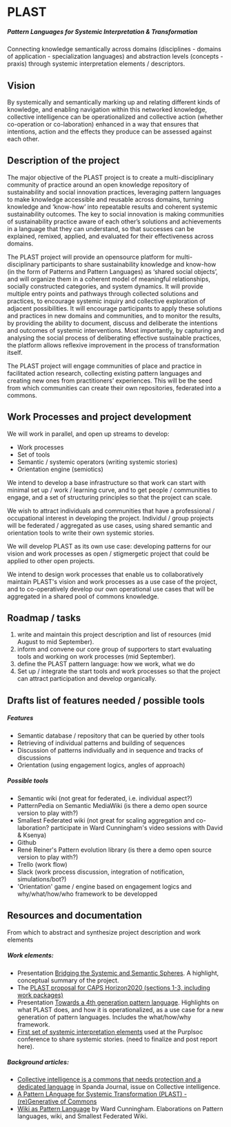 # PLAST
##### Pattern Languages for Systemic Interpretation & Transformation
Connecting knowledge semantically across domains (disciplines - domains of application - specialization languages) and abstraction levels (concepts - praxis) through systemic interpretation elements / descriptors.

## Vision 
By systemically and semantically marking up and relating different kinds of knowledge, and enabling navigation within this networked knowledge, collective intelligence can be operationalized and collective action (whether co-operation or co-laboration) enhanced in a way that ensures that intentions, action and the effects they produce can be assessed against each other. 

## Description of the project
The major objective of the PLAST project is to create a multi-disciplinary community of practice around an open knowledge
repository of sustainability and social innovation practices, leveraging pattern languages to make knowledge accessible and
reusable across domains, turning knowledge and ‘know-how’ into repeatable results and coherent systemic sustainability
outcomes. The key to social innovation is making communities of sustainability practice aware of each other’s solutions and
achievements in a language that they can understand, so that successes can be explained, remixed, applied, and evaluated
for their effectiveness across domains.

The PLAST project will provide an opensource platform for multi-disciplinary participants to share sustainability knowledge and
know-how (in the form of Patterns and Pattern Languages) as ‘shared social objects’, and will organize them in a coherent
model of meaningful relationships, socially constructed categories, and system dynamics. It will provide multiple entry points
and pathways through collected solutions and practices, to encourage systemic inquiry and collective exploration of adjacent possibilities. It will encourage participants to apply these solutions and practices in new domains and communities,
and to monitor the results, by providing the ability to document, discuss and deliberate the intentions and outcomes of
systemic interventions. Most importantly, by capturing and analysing the social process of deliberating effective sustainable
practices, the platform allows reflexive improvement in the process of transformation itself.

The PLAST project will engage communities of place and practice in facilitated action research, collecting existing pattern
languages and creating new ones from practitioners’ experiences. This will be the seed from which communities can create
their own repositories, federated into a commons.

## Work Processes and project development
We will work in parallel, and open up streams to develop:
- Work processes
- Set of tools
- Semantic / systemic operators (writing systemic stories)
- Orientation engine (semiotics)

We intend to develop a base infrastructure so that work can start with minimal set up / work / learning curve, and to get people / communities to engage, and a set of structuring principles so that the project can scale.

We wish to attract individuals and communities that have a professional / occupational interest in developing the project. Individul / group projects will be federated / aggregated as use cases, using shared semantic and orientation tools to write their own systemic stories.

We will develop PLAST as its own use case: developing patterns for our vision and work processes as open / stigmergetic project that could be applied to other open projects. 

We intend to design work processes that enable us to collaboratively maintain PLAST's vision and work processes as a use case of the project, and to co-operatively develop our own operational use cases that will be aggregated in a shared pool of commons knowledge.

## Roadmap / tasks
1. write and maintain this project description and list of resources (mid August to mid September).
2. inform and convene our core group of supporters to start evaluating tools and working on work processes (mid September).
3. define the PLAST pattern language: how we work, what we do
3. Set up / integrate the start tools and work processes so that the project can attract participation and develop organically.

## Drafts list of features needed / possible tools
##### Features
- Semantic database / repository that can be queried by other tools
- Retrieving of individual patterns and building of sequences
- Discussion of patterns individually and in sequence and tracks of discussions
- Orientation (using engagement logics, angles of approach)

##### Possible tools
- Semantic wiki (not great for federated, i.e. individual aspect?)
- PatternPedia on Semantic MediaWiki (is there a demo open source version to play with?)
- Smallest Federated wiki (not great for scaling aggregation and co-laboration? participate in Ward Cunningham's video sessions with David & Ksenya)
- Github
- René Reiner's Pattern evolution library (is there a demo open source version to play with?)
- Trello (work flow)
- Slack (work process discussion, integration of notification, simulations/bot?)
- 'Orientation' game / engine based on engagement logics and why/what/how/who framework to be developped

## Resources and documentation
From which to abstract and synthesize project description and work elements

##### Work elements:
- Presentation [Bridging the Systemic and Semantic Spheres](http://www.slideshare.net/helenefinidori/systemic-interpretation-language). A highlight, conceptual summary of the project.
- The [PLAST proposal for CAPS Horizon2020 (sections 1-3, including work packages)](https://drive.google.com/file/d/0B1hB6w2xjIXAc3JhYmhCQXMwdGc/view?usp=sharing) 
- Presentation [Towards a 4th generation pattern language](http://www.slideshare.net/helenefinidori/plast-presentationpurplsoc-v3). Highlights on what PLAST does, and how it is operationalized, as a use case for a new generation of pattern languages. Includes the what/how/why framework.
- [First set of systemic interpretation elements](https://drive.google.com/file/d/0B1hB6w2xjIXAcWV1dUFMUGRWSm8/view?usp=sharing) used at the Purplsoc conference to share systemic stories. (need to finalize and post report here).

##### Background articles:
- [Collective intelligence is a commons that needs protection and a dedicated language](http://www.academia.edu/10292904/Collective_intelligence_is_a_commons_that_needs_protection_and_a_dedicated_language) in Spanda Journal, issue on Collective intelligence.
- [A Pattern LAnguage for Systemic Transformation (PLAST) - (re)Generative of Commons](http://www.academia.edu/9138366/A_Pattern_LAnguage_for_Systemic_Transformation_PLAST_-_re_Generative_of_Commons)
- [Wiki as Pattern Language](http://www.hillside.net/plop/2013/papers/Group6/plop13_preprint_51.pdf) by Ward Cunningham. Elaborations on Pattern languages, wiki, and Smallest Federated Wiki.

